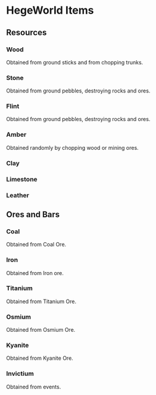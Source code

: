 # HegeWorld Items

## Resources

### Wood
Obtained from ground sticks and from chopping trunks.

### Stone
Obtained from ground pebbles, destroying rocks and ores.

### Flint
Obtained from ground pebbles, destroying rocks and ores.

### Amber
Obtained randomly by chopping wood or mining ores.

### Clay
### Limestone
### Leather

## Ores and Bars

### Coal
Obtained from Coal Ore.

### Iron
Obtained from Iron ore.

### Titanium
Obtained from Titanium Ore.

### Osmium
Obtained from Osmium Ore.

### Kyanite
Obtained from Kyanite Ore.

### Invictium
Obtained from events.
